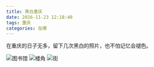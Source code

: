 ```yaml
---
title: 黑白重庆
date: 2016-11-23 12:18:40
tags: 重庆
categories: 在哪
---
```

在重庆的日子无多，留下几次黑白的照片，也不怕记忆会褪色。
<!--more-->
![图书馆](http://oeio7i5qf.bkt.clouddn.com/IMG_20161019_104302-01.jpeg)
![楼角](http://oeio7i5qf.bkt.clouddn.com/IMG_20161018_182805-01.jpeg)
![街](http://oeio7i5qf.bkt.clouddn.com/IMG_20161018_181905-01.jpeg)